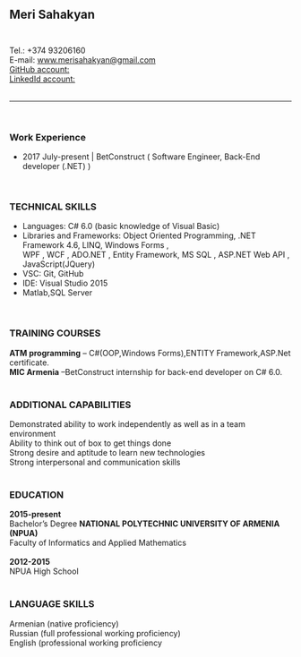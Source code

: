 ## Meri Sahakyan</br></br>

Tel.: +374 93206160</br>
E-mail: www.merisahakyan@gmail.com </br>
[GitHub account:](https://github.com/merisahakyan)</br>
[LinkedId account:](https://www.linkedin.com/in/meri-sahakyan-bbb736142/) </br>
</br>
<hr>
</br>

### Work Experience
* 2017 July-present | BetConstruct ( Software Engineer, Back-End developer (.NET) )
</br>

### TECHNICAL SKILLS
* Languages: C# 6.0 (basic knowledge of Visual Basic)
* Libraries and Frameworks: Object Oriented Programming, .NET Framework 4.6, LINQ, Windows Forms ,<br>
  WPF , WCF , ADO.NET , Entity Framework, MS SQL , ASP.NET Web API , JavaScript(JQuery)
* VSC: Git, GitHub
* IDE: Visual Studio 2015
* Matlab,SQL Server</br>
</br>

### TRAINING COURSES
**ATM programming**       – C#(OOP,Windows Forms),ENTITY Framework,ASP.Net certificate.</br>
**MIC Armenia**           –BetConstruct internship for back-end developer on C# 6.0.</br>
</br>
### ADDITIONAL CAPABILITIES
Demonstrated ability to work independently as well as in a team environment</br>
Ability to think out of box to get things done </br>
Strong desire and aptitude to learn new technologies </br>
Strong interpersonal and communication skills</br>
</br>
### EDUCATION
 
**2015-present**  </br> 
Bachelor’s Degree **NATIONAL POLYTECHNIC UNIVERSITY OF ARMENIA (NPUA)** </br>
Faculty of Informatics and Applied Mathematics</br>
</br> 
**2012-2015**</br>
NPUA High School</br>
</br>
### LANGUAGE SKILLS
Armenian (native proficiency)</br>
Russian (full professional working proficiency)</br>
English (professional working proficiency</br>






